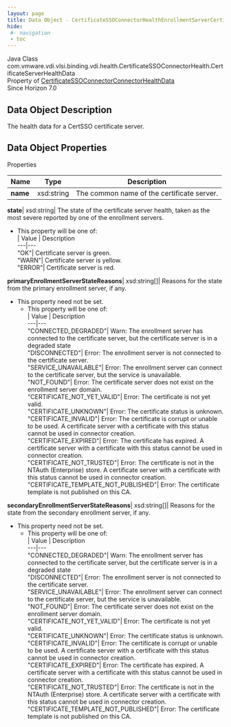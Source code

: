 ```yaml
---
layout: page
title: Data Object - CertificateSSOConnectorHealthEnrollmentServerCertificateServerHealthData
hide:
 #- navigation
 - toc
---
```






Java Class
    com.vmware.vdi.vlsi.binding.vdi.health.CertificateSSOConnectorHealth.CertificateServerHealthData  
Property of
     [CertificateSSOConnectorConnectorHealthData](vdi.health.CertificateSSOConnectorHealth.ConnectorHealthData.md#field_detail)  
Since 
    Horizon 7.0

## Data Object Description 

The health data for a CertSSO certificate server. 

## Data Object Properties

Properties

Name |  Type |  Description   
---|---|---  
**name**|  xsd:string|  The common name of the certificate server.   
  
**state**|  xsd:string|  The state of the certificate server health, taken as the most severe reported by one of the enrollment servers.   


  * This property will be one of:  
|  Value |  Description   
---|---  
"OK"| Certificate server is green.  
"WARN"| Certificate server is yellow.  
"ERROR"| Certificate server is red.  

  
**primaryEnrollmentServerStateReasons**|  xsd:string[]|  Reasons for the state from the primary enrollment server, if any.   


* This property need not be set.
  * This property will be one of:  
|  Value |  Description   
---|---  
"CONNECTED_DEGRADED"| Warn: The enrollment server has connected to the certificate server, but the certificate server is in a degraded state  
"DISCONNECTED"| Error: The enrollment server is not connected to the certificate server.  
"SERVICE_UNAVAILABLE"| Error: The enrollment server can connect to the certificate server, but the service is unavailable.  
"NOT_FOUND"| Error: The certificate server does not exist on the enrollment server domain.  
"CERTIFICATE_NOT_YET_VALID"| Error: The certificate is not yet valid.  
"CERTIFICATE_UNKNOWN"| Error: The certificate status is unknown.  
"CERTIFICATE_INVALID"| Error: The certificate is corrupt or unable to be used. A certificate server with a certificate with this status cannot be used in connector creation.  
"CERTIFICATE_EXPIRED"| Error: The certificate has expired. A certificate server with a certificate with this status cannot be used in connector creation.  
"CERTIFICATE_NOT_TRUSTED"| Error: The certificate is not in the NTAuth (Enterprise) store. A certificate server with a certificate with this status cannot be used in connector creation.  
"CERTIFICATE_TEMPLATE_NOT_PUBLISHED"| Error: The certificate template is not published on this CA.  

  
**secondaryEnrollmentServerStateReasons**|  xsd:string[]|  Reasons for the state from the secondary enrollment server, if any.   


* This property need not be set.
  * This property will be one of:  
|  Value |  Description   
---|---  
"CONNECTED_DEGRADED"| Warn: The enrollment server has connected to the certificate server, but the certificate server is in a degraded state  
"DISCONNECTED"| Error: The enrollment server is not connected to the certificate server.  
"SERVICE_UNAVAILABLE"| Error: The enrollment server can connect to the certificate server, but the service is unavailable.  
"NOT_FOUND"| Error: The certificate server does not exist on the enrollment server domain.  
"CERTIFICATE_NOT_YET_VALID"| Error: The certificate is not yet valid.  
"CERTIFICATE_UNKNOWN"| Error: The certificate status is unknown.  
"CERTIFICATE_INVALID"| Error: The certificate is corrupt or unable to be used. A certificate server with a certificate with this status cannot be used in connector creation.  
"CERTIFICATE_EXPIRED"| Error: The certificate has expired. A certificate server with a certificate with this status cannot be used in connector creation.  
"CERTIFICATE_NOT_TRUSTED"| Error: The certificate is not in the NTAuth (Enterprise) store. A certificate server with a certificate with this status cannot be used in connector creation.  
"CERTIFICATE_TEMPLATE_NOT_PUBLISHED"| Error: The certificate template is not published on this CA.  

  
  
  
 
  
  

